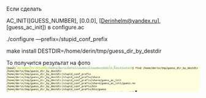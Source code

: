 Если сделать

AC_INIT([GUESS_NUMBER], [0.0.0], [Derinhelm@yandex.ru], [guess_ac_init])
в configure.ac

./configure —prefix=/stupid_conf_prefix

make install DESTDIR=/home/derin/tmp/guess_dir_by_destdir

То получится результат на фото
![examples](wN6J7_kRQVo.jpg "Директории")
